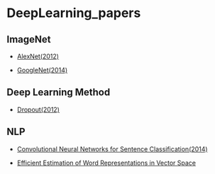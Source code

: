 # DeepLearning_papers

## ImageNet
- [AlexNet(2012)](https://github.com/yanggyu17/DeepLearning_papers/blob/master/note/ImageNet_Classification_with_Deep_Convolutional_Neural_Networks(AlexNet).md)

- [GoogleNet(2014)](https://github.com/yanggyu17/DeepLearning_papers/blob/master/note/GooglNet.md)

## Deep Learning Method
- [Dropout(2012)](https://github.com/yanggyu17/DeepLearning_papers/blob/master/note/Dropout.md)

## NLP
- [Convolutional Neural Networks for Sentence Classification(2014)](https://github.com/yanggyu17/DeepLearning_papers/blob/master/note/CNN4SentenceClassification.md)

- [Efficient Estimation of Word Representations in Vector Space](https://github.com/yanggyu17/DeepLearning_papers/blob/master/note/VectorSpace.md)